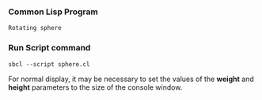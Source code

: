### Common Lisp Program

	Rotating sphere

### Run Script command

	sbcl --script sphere.cl
	
For normal display, it may be necessary to set the values of the __weight__ and __height__ parameters to the size of the console window.
	
